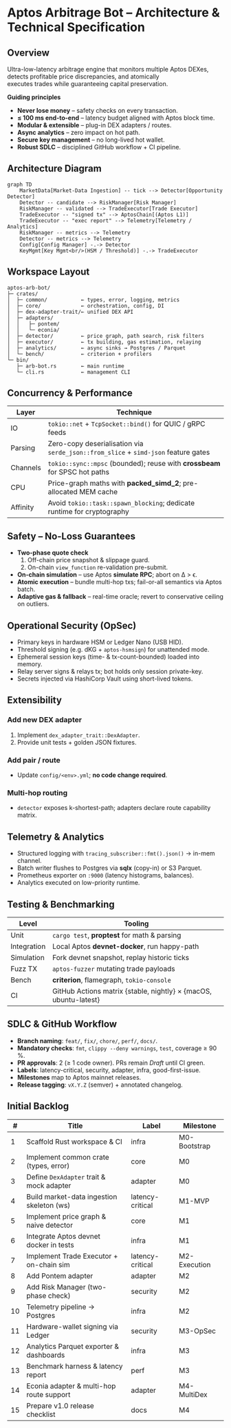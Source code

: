 # Aptos Arbitrage Bot – Architecture & Technical Specification

## Overview
Ultra-low-latency arbitrage engine that monitors multiple Aptos DEXes, detects profitable price discrepancies, and atomically  
executes trades while guaranteeing capital preservation.

**Guiding principles**

* **Never lose money** – safety checks on every transaction.  
* **≤ 100 ms end-to-end** – latency budget aligned with Aptos block time.  
* **Modular & extensible** – plug-in DEX adapters / routes.  
* **Async analytics** – zero impact on hot path.  
* **Secure key management** – no long-lived hot wallet.  
* **Robust SDLC** – disciplined GitHub workflow + CI pipeline.

## Architecture Diagram
```mermaid
graph TD
    MarketData[Market-Data Ingestion] -- tick --> Detector[Opportunity Detector]
    Detector -- candidate --> RiskManager[Risk Manager]
    RiskManager -- validated --> TradeExecutor[Trade Executor]
    TradeExecutor -- "signed tx" --> AptosChain[(Aptos L1)]
    TradeExecutor -- "exec report" --> Telemetry[Telemetry / Analytics]
    RiskManager -- metrics --> Telemetry
    Detector -- metrics --> Telemetry
    Config[Config Manager] -.-> Detector
    KeyMgmt[Key Mgmt<br/>(HSM / Threshold)] -.-> TradeExecutor
```

## Workspace Layout
```text
aptos-arb-bot/
├─ crates/
│  ├─ common/           ← types, error, logging, metrics
│  ├─ core/             ← orchestration, config, DI
│  ├─ dex-adapter-trait/← unified DEX API
│  ├─ adapters/
│  │   ├─ pontem/
│  │   └─ econia/
│  ├─ detector/         ← price graph, path search, risk filters
│  ├─ executor/         ← tx building, gas estimation, relaying
│  ├─ analytics/        ← async sinks → Postgres / Parquet
│  └─ bench/            ← criterion + profilers
└─ bin/
   ├─ arb-bot.rs        ← main runtime
   └─ cli.rs            ← management CLI
```

## Concurrency & Performance
| Layer | Technique |
|-------|-----------|
| IO | `tokio::net` + `TcpSocket::bind()` for QUIC / gRPC feeds |
| Parsing | Zero-copy deserialisation via `serde_json::from_slice` + `simd-json` feature gates |
| Channels | `tokio::sync::mpsc` (bounded); reuse with **crossbeam** for SPSC hot paths |
| CPU | Price-graph maths with **packed_simd_2**; pre-allocated MEM cache |
| Affinity | Avoid `tokio::task::spawn_blocking`; dedicate runtime for cryptography |

## Safety – No-Loss Guarantees
* **Two-phase quote check**  
  1. Off-chain price snapshot & slippage guard.  
  2. On-chain `view_function` re-validation pre-submit.  
* **On-chain simulation** – use Aptos **simulate RPC**; abort on Δ > ϵ.  
* **Atomic execution** – bundle multi-hop txs; fail-or-all semantics via Aptos batch.  
* **Adaptive gas & fallback** – real-time oracle; revert to conservative ceiling on outliers.

## Operational Security (OpSec)
* Primary keys in hardware HSM or Ledger Nano (USB HID).  
* Threshold signing (e.g. dKG + `aptos-hsmsign`) for unattended mode.  
* Ephemeral session keys (time- & tx-count-bounded) loaded into memory.  
* Relay server signs & relays tx; bot holds only session private-key.  
* Secrets injected via HashiCorp Vault using short-lived tokens.

## Extensibility
### Add new DEX adapter
1. Implement `dex_adapter_trait::DexAdapter`.  
2. Provide unit tests + golden JSON fixtures.  

### Add pair / route
* Update `config/<env>.yml`; **no code change required**.

### Multi-hop routing
* `detector` exposes k-shortest-path; adapters declare route capability matrix.

## Telemetry & Analytics
* Structured logging with `tracing_subscriber::fmt().json()` → in-mem channel.  
* Batch writer flushes to Postgres via **sqlx** (copy-in) or S3 Parquet.  
* Prometheus exporter on `:9000` (latency histograms, balances).  
* Analytics executed on low-priority runtime.

## Testing & Benchmarking
| Level | Tooling |
|-------|---------|
| Unit | `cargo test`, **proptest** for math & parsing |
| Integration | Local Aptos **devnet-docker**, run happy-path |
| Simulation | Fork devnet snapshot, replay historic ticks |
| Fuzz TX | `aptos-fuzzer` mutating trade payloads |
| Bench | **criterion**, flamegraph, `tokio-console` |
| CI | GitHub Actions matrix {stable, nightly} × {macOS, ubuntu-latest} |

## SDLC & GitHub Workflow
* **Branch naming**: `feat/`, `fix/`, `chore/`, `perf/`, `docs/`.  
* **Mandatory checks**: `fmt`, `clippy --deny warnings`, `test`, coverage ≥ 90 %.  
* **PR approvals**: 2 (≥ 1 code owner). PRs remain *Draft* until CI green.  
* **Labels**: latency-critical, security, adapter, infra, good-first-issue.  
* **Milestones** map to Aptos mainnet releases.  
* **Release tagging**: `vX.Y.Z` (semver) + annotated changelog.

## Initial Backlog
| # | Title | Label | Milestone |
|---|----------------------------------------------|-------------------|--------------|
| 1 | Scaffold Rust workspace & CI                 | infra             | M0-Bootstrap |
| 2 | Implement common crate (types, error)        | core              | M0           |
| 3 | Define `DexAdapter` trait & mock adapter     | adapter           | M0           |
| 4 | Build market-data ingestion skeleton (ws)    | latency-critical  | M1-MVP       |
| 5 | Implement price graph & naive detector       | core              | M1           |
| 6 | Integrate Aptos devnet docker in tests       | infra             | M1           |
| 7 | Implement Trade Executor + on-chain sim      | latency-critical  | M2-Execution |
| 8 | Add Pontem adapter                           | adapter           | M2           |
| 9 | Add Risk Manager (two-phase check)           | security          | M2           |
| 10| Telemetry pipeline → Postgres                | infra             | M2           |
| 11| Hardware-wallet signing via Ledger           | security          | M3-OpSec     |
| 12| Analytics Parquet exporter & dashboards      | infra             | M3           |
| 13| Benchmark harness & latency report           | perf              | M3           |
| 14| Econia adapter & multi-hop route support     | adapter           | M4-MultiDex  |
| 15| Prepare v1.0 release checklist               | docs              | M4           |